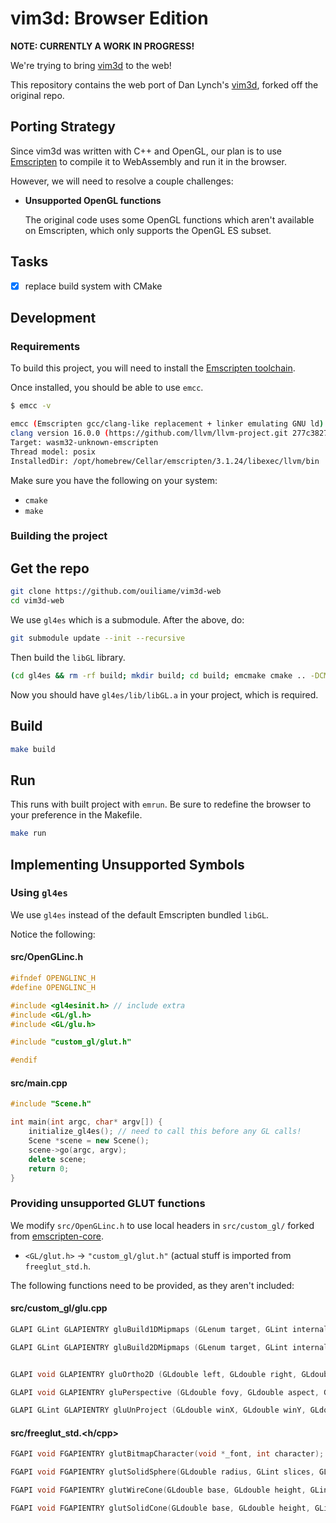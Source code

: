 # vim3d: Browser Edition

**NOTE: CURRENTLY A WORK IN PROGRESS!**

We're trying to bring [vim3d](https://vim3d.com) to the web!

This repository contains the web port of Dan Lynch's [vim3d](https://github.com/pyramation/vim3d), forked off the original repo. 

## Porting Strategy

Since vim3d was written with C++ and OpenGL, our plan is to use [Emscripten](https://emscripten.org) to compile it to WebAssembly and run it in the browser.

However, we will need to resolve a couple challenges:

- **Unsupported OpenGL functions**

  The original code uses some OpenGL functions which aren't available on Emscripten, which only supports the OpenGL ES subset.


## Tasks

- [x] replace build system with CMake

## Development

### Requirements

To build this project, you will need to install the [Emscripten toolchain](https://emscripten.org/docs/getting_started/downloads.html).

Once installed, you should be able to use `emcc`.  

```bash
$ emcc -v

emcc (Emscripten gcc/clang-like replacement + linker emulating GNU ld) 3.1.24-git
clang version 16.0.0 (https://github.com/llvm/llvm-project.git 277c382760bf9575cfa2eac73d5ad1db91466d3f)
Target: wasm32-unknown-emscripten
Thread model: posix
InstalledDir: /opt/homebrew/Cellar/emscripten/3.1.24/libexec/llvm/bin
```

Make sure you have the following on your system:

- `cmake`
- `make`

### Building the project

## Get the repo

```bash
git clone https://github.com/ouiliame/vim3d-web
cd vim3d-web
```

We use `gl4es` which is a submodule. After the above, do:

```bash
git submodule update --init --recursive
```

Then build the `libGL` library.

```bash 
(cd gl4es && rm -rf build; mkdir build; cd build; emcmake cmake .. -DCMAKE_BUILD_TYPE=RelWithDebInfo -DNOX11=ON -DNOEGL=ON -DSTATICLIB=ON; make)
```

Now you should have `gl4es/lib/libGL.a` in your project, which is required.

## Build



```bash
make build
```

## Run

This runs with built project with `emrun`. Be sure to redefine the browser to your preference in the Makefile.

```bash
make run
```

## Implementing Unsupported Symbols

### Using `gl4es`

We use `gl4es` instead of the default Emscripten bundled `libGL`.

Notice the following:

#### src/OpenGLinc.h

```cpp
#ifndef OPENGLINC_H
#define OPENGLINC_H

#include <gl4esinit.h> // include extra
#include <GL/gl.h>
#include <GL/glu.h>

#include "custom_gl/glut.h"

#endif
```
#### src/main.cpp

```cpp
#include "Scene.h"

int main(int argc, char* argv[]) {
    initialize_gl4es(); // need to call this before any GL calls!
    Scene *scene = new Scene();
    scene->go(argc, argv);
    delete scene;
    return 0;
}

```

### Providing unsupported GLUT functions

We modify `src/OpenGLinc.h` to use local headers in `src/custom_gl/` forked from [emscripten-core](https://github.com/emscripten-core/emscripten).

- `<GL/glut.h>` -> `"custom_gl/glut.h"` (actual stuff is imported from `freeglut_std.h`.

The following functions need to be provided, as they aren't included:

#### src/custom_gl/glu.cpp

```cpp
GLAPI GLint GLAPIENTRY gluBuild1DMipmaps (GLenum target, GLint internalFormat, GLsizei width, GLenum format, GLenum type, const void *data);

GLAPI GLint GLAPIENTRY gluBuild2DMipmaps (GLenum target, GLint internalFormat, GLsizei width, GLsizei height, GLenum format, GLenum type, const void *data); 


GLAPI void GLAPIENTRY gluOrtho2D (GLdouble left, GLdouble right, GLdouble bottom, GLdouble top);

GLAPI void GLAPIENTRY gluPerspective (GLdouble fovy, GLdouble aspect, GLdouble zNear, GLdouble zFar);

GLAPI GLint GLAPIENTRY gluUnProject (GLdouble winX, GLdouble winY, GLdouble winZ, const GLdouble *model, const GLdouble *proj, const GLint *view, GLdouble* objX, GLdouble* objY, GLdouble* objZ);
```

#### src/freeglut_std.<h/cpp>

```cpp
FGAPI void FGAPIENTRY glutBitmapCharacter(void *_font, int character);

FGAPI void FGAPIENTRY glutSolidSphere(GLdouble radius, GLint slices, GLint stacks);

FGAPI void FGAPIENTRY glutWireCone(GLdouble base, GLdouble height, GLint slices, GLint stacks);

FGAPI void FGAPIENTRY glutSolidCone(GLdouble base, GLdouble height, GLint slices, GLint stacks);
```